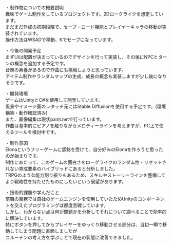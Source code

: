 ・制作物についての概要説明  
  趣味でゲーム制作をしているプロジェクトです。2Dローグライクを想定しています。  
  まだまだ作成の初期段階で、セーブ・ロード機能とプレイヤーキャラの移動が実装されています。  
  操作方法はWSADで移動、Kでセーブになっています。  

・今後の開発予定  
  まずUIは配置が決まっているのでデザインを行って実装し、その後にNPCとターンの概念を追加する予定です。  
  音楽の素養があるので作曲にも挑戦しようと思っています。  
  アイテム制作やランダムマップの生成、成長の概念も実装しますが少し後になりそうです。  
  
・開発環境  
  ゲームはUnityとC#を使用して開発しています。  
  風景やイメージ画のレタッチ元にはStable Diffusionを使用する予定です。(環境構築・動作確認済み)  
  また、画像編集は現状paint.netで行っています。  
  作曲は基本的にピアノを触りながらメロディーラインを考えますが、PC上で使えるツールを検討中です。  
  
・制作意図  
  Elonaというフリーゲームに感銘を受けて、自分好みのElonaを作ろうと思ったのが始まりです。  
  制作にあたって、このゲームの面白さをローグライクのランダム性・リセットされない育成要素のハイブリッドにあると分析しました。  
  TRPGのような能力割り振りもあるため、スキルやストーリーラインを整備してより戦略性を持たせたものにしたいという展望があります。  

・技術的課題や学んだこと  
  前職の業務では自社のゲームエンジンを使用していたためUnityのコンポーネントを交えたプログラミングは都度苦戦しています。  
  しかし、わからない点は何が問題かを分析してそれについて調べることで効率的に解決しています。  
  特にボタンを押してからプレイヤーをゆっくり移動させる部分は、当初一瞬で移動してしまう問題に直面しましたが  
  コルーチンの考え方を学ぶことで現在の状態に改善できました。  
